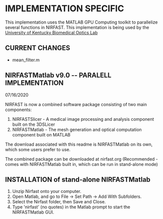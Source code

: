 # IMPLEMENTATION SPECIFIC

This implementation uses the MATLAB GPU Computing toolkit to parallelize several functions in NIRFAST.
This implementation is being used by the [University of Kentucky Biomedical Optics Lab](https://bioptics.engr.uky.edu/)

## CURRENT CHANGES

- mean_filter.m

## NIRFASTMatlab v9.0 -- PARALELL IMPLEMENTATION

07/16/2020

NIRFAST is now a combined software package consisting of two main components:

1. NIRFASTSlicer - A medical image processing and analysis component built on the 3DSLicer
2. NIRFASTMatlab - The mesh generation and optical computation component built on MATLAB

The download associated with this readme is NIRFASTMatlab on its own, which some users prefer to use.

The combined package can be downloaded at nirfast.org (Recommended - comes with NIRFASTMatlab built in, which can be run in stand-alone mode)

## INSTALLATION of stand-alone NIRFASTMatlab

1. Unzip Nirfast onto your computer.
2. Open Matlab, and go to File -> Set Path -> Add With Subfolders.
3. Select the Nirfast folder, then Save and Close.
4. Type 'nirfast' (no quotes) in the Matlab prompt to start the NIRFASTMatlab GUI.